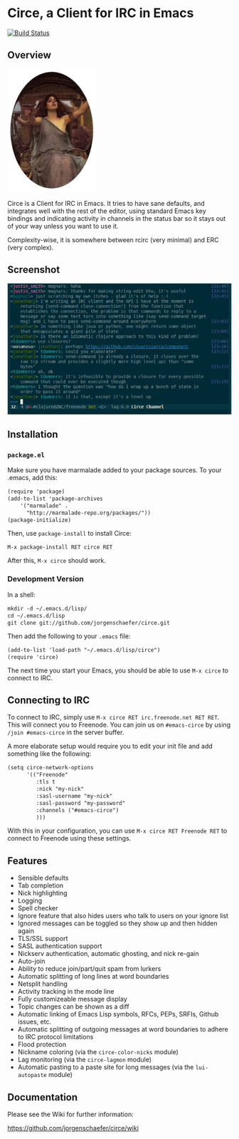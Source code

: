 # Circe, a Client for IRC in Emacs

[![Build Status](https://api.travis-ci.org/jorgenschaefer/circe.png?branch=master)](https://travis-ci.org/jorgenschaefer/circe)

## Overview

![Logo](images/circe.jpg)

Circe is a Client for IRC in Emacs. It tries to have sane defaults,
and integrates well with the rest of the editor, using standard Emacs
key bindings and indicating activity in channels in the status bar so
it stays out of your way unless you want to use it.

Complexity-wise, it is somewhere between rcirc (very minimal) and ERC
(very complex).

## Screenshot

![Screenshot](images/screenshot.png)

## Installation

### `package.el`

Make sure you have marmalade added to your package sources. To your
.emacs, add this:

```Lisp
(require 'package)
(add-to-list 'package-archives
    '("marmalade" .
      "http://marmalade-repo.org/packages/"))
(package-initialize)
```

Then, use `package-install` to install Circe:

```
M-x package-install RET circe RET
```

After this, `M-x circe` should work.

### Development Version

In a shell:

```Shell
mkdir -d ~/.emacs.d/lisp/
cd ~/.emacs.d/lisp
git clone git://github.com/jorgenschaefer/circe.git
```

Then add the following to your `.emacs` file:

```Lisp
(add-to-list 'load-path "~/.emacs.d/lisp/circe")
(require 'circe)
```

The next time you start your Emacs, you should be able to use
`M-x circe` to connect to IRC.

## Connecting to IRC

To connect to IRC, simply use `M-x circe RET irc.freenode.net RET
RET`. This will connect you to Freenode. You can join us on
`#emacs-circe` by using `/join #emacs-circe` in the server buffer.

A more elaborate setup would require you to edit your init file and
add something like the following:

```Lisp
(setq circe-network-options
      '(("Freenode"
         :tls t
         :nick "my-nick"
         :sasl-username "my-nick"
         :sasl-password "my-password"
         :channels ("#emacs-circe")
         )))

```

With this in your configuration, you can use `M-x circe RET Freenode
RET` to connect to Freenode using these settings.

## Features

- Sensible defaults
- Tab completion
- Nick highlighting
- Logging
- Spell checker
- Ignore feature that also hides users who talk to users on your
  ignore list
- Ignored messages can be toggled so they show up and then hidden
  again
- TLS/SSL support
- SASL authentication support
- Nickserv authentication, automatic ghosting, and nick re-gain
- Auto-join
- Ability to reduce join/part/quit spam from lurkers
- Automatic splitting of long lines at word boundaries
- Netsplit handling
- Activity tracking in the mode line
- Fully customizeable message display
- Topic changes can be shown as a diff
- Automatic linking of Emacs Lisp symbols, RFCs, PEPs, SRFIs, Github
  issues, etc.
- Automatic splitting of outgoing messages at word boundaries to
  adhere to IRC protocol limitations
- Flood protection
- Nickname coloring (via the `circe-color-nicks` module)
- Lag monitoring (via the `circe-lagmon` module)
- Automatic pasting to a paste site for long messages (via the
  `lui-autopaste` module)

## Documentation

Please see the Wiki for further information:

https://github.com/jorgenschaefer/circe/wiki
